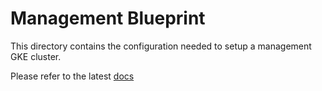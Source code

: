 # Management Blueprint

This directory contains the configuration needed to setup a management GKE cluster.

Please refer to the latest [docs](https://master.kubeflow.org/docs/gke/deploy/management-setup/)